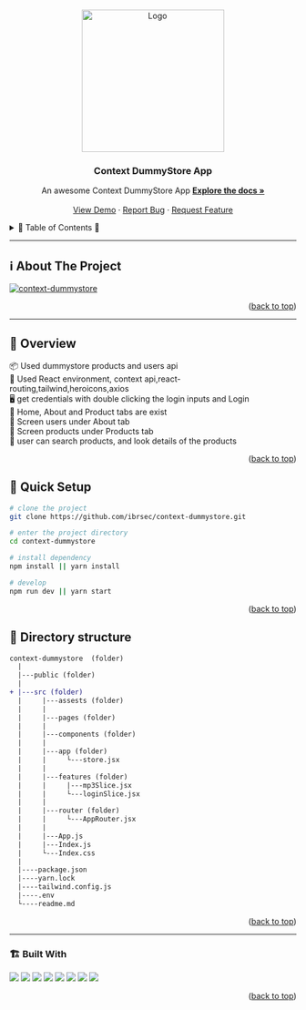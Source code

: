 <a name="readme-top"></a>
 
 
<!-- PROJECT LOGO -->
<br />
<div align="center">
   
  <a href="https://github.com/ibrsec/context-dummystore/">
    <img src="https://static.vecteezy.com/system/resources/previews/020/662/330/non_2x/store-icon-logo-illustration-vector.jpg" alt="Logo" width="250"   >
  </a>

  <h3 align="center">Context DummyStore App</h3>

  <p align="center">
    An awesome Context DummyStore App
    <a href="https://github.com/ibrsec/context-dummystore"><strong>Explore the docs »</strong></a>
    <br />
    <br />
    <a href="https://context-dummystore.vercel.app/">View Demo</a>
    ·
    <a href="https://github.com/ibrsec/context-dummystore/issues">Report Bug</a>
    ·
    <a href="https://github.com/ibrsec/context-dummystore/issues">Request Feature</a>
  </p>
</div>



<!-- TABLE OF CONTENTS -->
<details>
  <summary>📎 Table of Contents 📎 </summary>
  <ol>
    <li><a href="#about-the-project">About The Project</a></li>
     <!-- <li><a href="#figma">Figma</a></li> -->
     <li><a href="#overview">Overview</a></li>
     <li><a href="#quick-setup">Quick Setup</a></li>
     <li><a href="#directory-structure">Directory structure</a></li>
     <li><a href="#built-with">Built With</a></li>
    <!-- <li>
      <a href="#getting-started">Getting Started</a>
      <ul>
        <li><a href="#prerequisites">Prerequisites</a></li>
        <li><a href="#installation">Installation</a></li>
      </ul>
    </li>
    <li><a href="#usage">Usage</a></li>
    <li><a href="#roadmap">Roadmap</a></li>
    <li><a href="#contributing">Contributing</a></li>
    <li><a href="#license">License</a></li>
    <li><a href="#contact">Contact</a></li>
    <li><a href="#acknowledgments">Acknowledgments</a></li> -->

    
  </ol>
</details>





---

<!-- ABOUT THE PROJECT -->
<a name="about-the-project"></a>
## ℹ️ About The Project

[![context-dummystore](./public/project.gif)](https://context-dummystore.vercel.app/)




<p align="right">(<a href="#readme-top">back to top</a>)</p>


---

<!-- ## Figma 

<a href="https://www.figma.com/file/ePyCHKsx2ODB32uLgyUEEd/bootstrap-home-page?type=design&node-id=0%3A1&mode=design&t=edDzadCB9Ev5FS1a-1">Figma Link</a>  

  <p align="right">(<a href="#readme-top">back to top</a>)</p>




--- -->
<a name="overview"></a>
## 👀 Overview

📦 Used dummystore products and users api </br>
🎯 Used React environment, context api,react-routing,tailwind,heroicons,axios </br>
🖥 get credentials with double clicking the login inputs and Login </br>
🔩 Home, About and Product tabs are exist</br>
💪 Screen users under About tab</br>
🌱 Screen products under Products tab</br>
🐞 user can search products, and look details of the products   </br>
<!-- 💪   </br> -->


<p align="right">(<a href="#readme-top">back to top</a>)</p>


<a name="quick-setup"></a>
## 🛫 Quick Setup

```sh
# clone the project
git clone https://github.com/ibrsec/context-dummystore.git

# enter the project directory
cd context-dummystore

# install dependency
npm install || yarn install

# develop
npm run dev || yarn start
```

<p align="right">(<a href="#readme-top">back to top</a>)</p>


<!-- ## 🐞 Debug

![context-dummystore.gif](/context-dummystore.gif) -->








<a name="directory-structure"></a>
## 📂 Directory structure 

```diff
context-dummystore  (folder)
  |          
  |---public (folder) 
  |                
+ |---src (folder) 
  |     |---assests (folder) 
  |     |           
  |     |---pages (folder)       
  |     |           
  |     |---components (folder) 
  |     |    
  |     |---app (folder)       
  |     |     └---store.jsx       
  |     |          
  |     |---features (folder)       
  |     |     |---mp3Slice.jsx  
  |     |     └---loginSlice.jsx       
  |     |          
  |     |---router (folder)        
  |     |     └---AppRouter.jsx       
  |     |          
  |     |---App.js 
  |     |---Index.js
  |     └---Index.css
  |      
  |----package.json
  |----yarn.lock
  |----tailwind.config.js
  |----.env
  └----readme.md 
```

<p align="right">(<a href="#readme-top">back to top</a>)</p>

---

<a name="built-with"></a>
### 🏗️ Built With

 
<!-- https://dev.to/envoy_/150-badges-for-github-pnk  search skills-->

 <img src="https://img.shields.io/badge/HTML-239120?style=for-the-badge&logo=html5&logoColor=white">
 <img src="https://img.shields.io/badge/CSS-239120?&style=for-the-badge&logo=css3&logoColor=white&color=red"> 
 <img src="https://img.shields.io/badge/JavaScript-F7DF1E?style=for-the-badge&logo=javascript&logoColor=black"> 
 <!-- <img src="https://img.shields.io/badge/Bootstrap-563D7C?style=for-the-badge&logo=bootstrap&logoColor=white">  -->
 <!-- <img src="https://img.shields.io/badge/Sass-CC6699?style=for-the-badge&logo=sass&logoColor=white">  -->
 <!-- <img src="https://img.shields.io/badge/Vite-AB4BFE?style=for-the-badge&logo=vite&logoColor=FFC920">  -->
 <img src="https://img.shields.io/badge/React-20232A?style=for-the-badge&logo=react&logoColor=61DAFB"> 
 <img src="https://img.shields.io/badge/React_Router-CA4245?style=for-the-badge&logo=react-router&logoColor=white"> 

 <!-- <img src="https://img.shields.io/badge/Redux-593D88?style=for-the-badge&logo=redux&logoColor=white">  -->
 <img src="https://img.shields.io/badge/Context API-593D88?style=for-the-badge&logo=context&logoColor=white"> 


 <img src="https://img.shields.io/badge/Axios-593D88?style=for-the-badge&logo=axios&logoColor=white"> 
 <img src="https://img.shields.io/badge/Tailwind_CSS-38B2AC?style=for-the-badge&logo=tailwind-css&logoColor=white"> 

 <!-- <img src="https://img.shields.io/badge/Material--UI-0081CB?style=for-the-badge&logo=material-ui&logoColor=white">  -->
 




<p align="right">(<a href="#readme-top">back to top</a>)</p>


